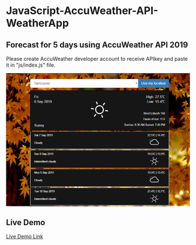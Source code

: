 # JavaScript-AccuWeather-API-WeatherApp

## Forecast for 5 days using AccuWeather API 2019

Please create AccuWeather developer account to receive APIkey and paste it in "js/index.js" file.

![alt text](https://github.com/Vitali-Vitali/JavaScript-AccuWeather-API-WeatherApp/blob/master/WeatherApp.PNG?raw=true)

## Live Demo
[Live Demo Link](https://codepen.io/vitali-vitali/full/QWLmdaM)
